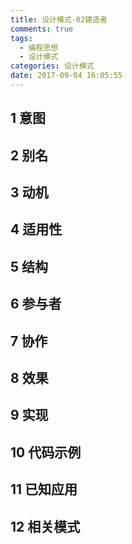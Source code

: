 ```yaml
---
title: 设计模式-02建造者
comments: true
tags:
  - 编程思想
  - 设计模式
categories: 设计模式
date: 2017-09-04 16:05:55
---
```

## 1 意图

<!--more-->

## 2 别名

## 3 动机

## 4 适用性

## 5 结构

## 6 参与者

## 7 协作

## 8 效果

## 9 实现

## 10 代码示例

## 11 已知应用

## 12 相关模式